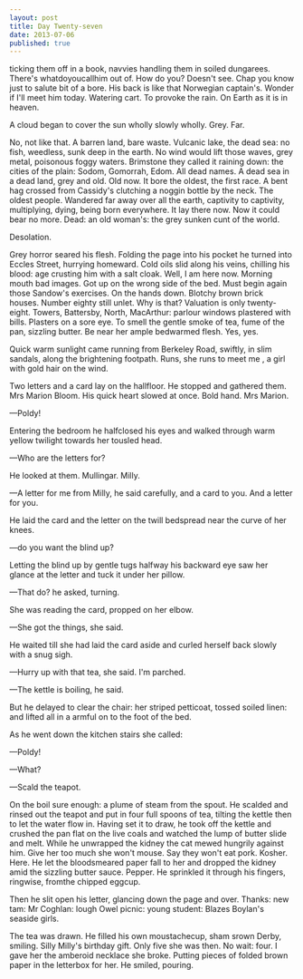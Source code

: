 ```yaml
---
layout: post
title: Day Twenty-seven
date: 2013-07-06
published: true
---
```


ticking them off in a book, navvies handling them in soiled dungarees. There's whatdoyoucallhim out of. How do you? Doesn't see. Chap you know just to salute bit of a bore. His back is like that Norwegian captain's. Wonder if I'll meet him today. Watering cart. To provoke the rain. On Earth as it is in heaven.

A cloud began to cover the sun wholly slowly wholly. Grey. Far.

No, not like that. A barren land, bare waste. Vulcanic lake, the dead sea: no fish, weedless, sunk deep in the earth. No wind would lift those waves, grey metal, poisonous foggy waters. Brimstone they called it raining down: the cities of the plain: Sodom, Gomorrah, Edom. All dead names. A dead sea in a dead land, grey and old. Old now. It bore the oldest, the first race. A bent hag crossed from Cassidy's clutching a noggin bottle by the neck. The oldest people. Wandered far away over all the earth, captivity to captivity, multiplying, dying, being born everywhere. It lay there now. Now it could bear no more. Dead: an old woman's: the grey sunken cunt of the world.

Desolation.

Grey horror seared his flesh. Folding the page into his pocket he turned into Eccles Street, hurrying homeward. Cold oils slid along his veins, chilling his blood: age crusting him with a salt cloak. Well, I am here now. Morning mouth bad images. Got up on the wrong side of the bed. Must begin again those Sandow's exercises. On the hands down. Blotchy brown brick houses. Number eighty still unlet. Why is that? Valuation is only twenty-eight. Towers, Battersby, North, MacArthur: parlour windows plastered with bills. Plasters on a sore eye. To smell the gentle smoke of tea, fume of the pan, sizzling butter. Be near her ample bedwarmed flesh. Yes, yes. 

Quick warm sunlight came running from Berkeley Road, swiftly, in slim sandals, along the brightening footpath. Runs, she runs to meet me , a girl with gold hair on the wind.

Two letters and a card lay on the hallfloor. He stopped and gathered them. Mrs Marion Bloom. His quick heart slowed at once. Bold hand. Mrs Marion.

—Poldy!

Entering the bedroom he halfclosed his eyes and walked through warm yellow twilight towards her tousled head.

—Who are the letters for?

He looked at them. Mullingar. Milly.

—A letter for me from Milly, he said carefully, and a card to you. And a letter for you.

He laid the card and the letter on the twill bedspread near the curve of her knees.

—do you want the blind up?

Letting the blind up by gentle tugs halfway his backward eye saw her glance at the letter and tuck it under her pillow.

—That do? he asked, turning.

She was reading the card, propped on her elbow. 

—She got the things, she said.

He waited till she had laid the card aside and curled herself back slowly with a snug sigh. 

—Hurry up with that tea, she said. I'm parched.

—The kettle is boiling, he said.

But he delayed to clear the chair: her striped petticoat, tossed soiled linen: and lifted all in a armful on to the foot of the bed.

As he went down the kitchen stairs she called:

—Poldy!

—What?

—Scald the teapot.

On the boil sure enough: a plume of steam from the spout. He scalded and rinsed out the teapot and put in four full spoons of tea, tilting the kettle then to let the water flow in. Having set it to draw, he took off the kettle and crushed the pan flat on the live coals and watched the lump of butter slide and melt. While he unwrapped the kidney the cat mewed hungrily against him. Give her too much she won't mouse. Say they won't eat pork. Kosher. Here. He let the bloodsmeared paper fall to her and dropped the kidney amid the sizzling butter sauce. Pepper. He sprinkled it through his fingers, ringwise, fromthe chipped eggcup.

Then he slit open his letter, glancing down the page  and  over. Thanks: new tam: Mr Coghlan: lough Owel picnic: young student: Blazes Boylan's seaside girls.

The tea was drawn. He filled his own moustachecup, sham srown Derby, smiling. Silly Milly's birthday gift. Only five she was then. No wait: four. I gave her the amberoid necklace she broke. Putting pieces of folded brown paper in the letterbox for her. He smiled, pouring.